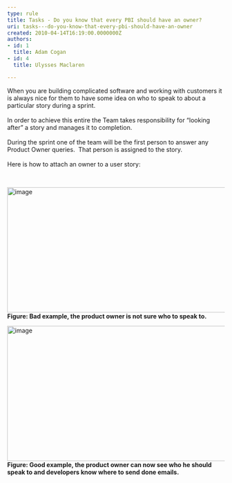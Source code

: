 ```yaml
---
type: rule
title: Tasks - Do you know that every PBI should have an owner?
uri: tasks---do-you-know-that-every-pbi-should-have-an-owner
created: 2010-04-14T16:19:00.0000000Z
authors:
- id: 1
  title: Adam Cogan
- id: 4
  title: Ulysses Maclaren

---
```




<span class='intro'> When you are building complicated software and working with customers it is always nice for them to have some idea on who to speak to about a particular story during a sprint.&#160;<br>
<br>
In order to achieve this entire the Team takes responsibility for “looking after” a story and manages it to completion. <br>
<br>
During the sprint one of the team&#160;will be the first person to&#160;answer any Product Owner queries.&#160;&#160;That person is assigned to the&#160;story.<br>
<br>
Here is how to attach an owner to a user story&#58;
 </span>


  <p>&#160;</p>
<p><img title="image" style="border-right-width&#58;0px;width&#58;604px;display&#58;inline;border-top-width&#58;0px;border-bottom-width&#58;0px;height&#58;290px;border-left-width&#58;0px;" alt="image" src="/Management/RulesToBetterScrumUsingTFS/PublishingImages/UserStoryOwner_Bad.png" border="0" /> <br>
<strong class="ms-rteCustom-FigureBad">Figure&#58; Bad example, the product owner is not sure who to speak to.</strong></p>
<p><img title="image" style="border-right-width&#58;0px;width&#58;604px;display&#58;inline;border-top-width&#58;0px;border-bottom-width&#58;0px;height&#58;313px;border-left-width&#58;0px;" alt="image" src="/Management/RulesToBetterScrumUsingTFS/PublishingImages/UserStoryOwner_Good.png" border="0" /> <br>
<strong class="ms-rteCustom-FigureGood">Figure&#58; Good example, the product owner can now see who he should speak to and developers know where to send done emails.</strong></p>



